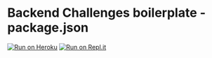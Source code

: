 # Backend Challenges boilerplate - package.json
[![Run on Heroku](https://repl.it/badge/github/freeCodeCamp/boilerplate-npm)](https://stormy-bayou-36048.herokuapp.com/)
[![Run on Repl.it](https://repl.it/badge/github/freeCodeCamp/boilerplate-npm)](https://repl.it/github/freeCodeCamp/boilerplate-npm)
